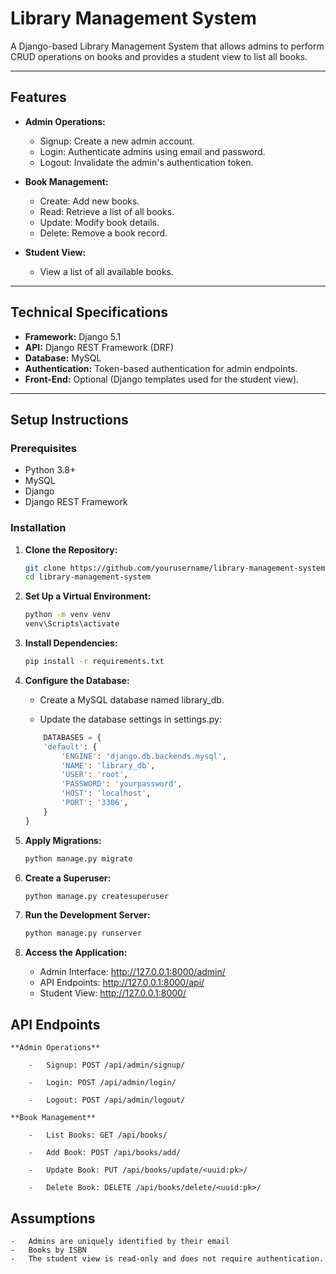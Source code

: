 # Library Management System

A Django-based Library Management System that allows admins to perform CRUD operations on books and provides a student view to list all books.

---

## Features

- **Admin Operations:**

  - Signup: Create a new admin account.
  - Login: Authenticate admins using email and password.
  - Logout: Invalidate the admin's authentication token.

- **Book Management:**

  - Create: Add new books.
  - Read: Retrieve a list of all books.
  - Update: Modify book details.
  - Delete: Remove a book record.

- **Student View:**
  - View a list of all available books.

---

## Technical Specifications

- **Framework:** Django 5.1
- **API:** Django REST Framework (DRF)
- **Database:** MySQL
- **Authentication:** Token-based authentication for admin endpoints.
- **Front-End:** Optional (Django templates used for the student view).

---

## Setup Instructions

### Prerequisites

- Python 3.8+
- MySQL
- Django
- Django REST Framework

### Installation

1. **Clone the Repository:**

   ```bash
   git clone https://github.com/yourusername/library-management-system.git
   cd library-management-system
   ```

2. **Set Up a Virtual Environment:**
   ```bash
   python -m venv venv
   venv\Scripts\activate
   ```
3. **Install Dependencies:**

   ```bash
   pip install -r requirements.txt
   ```

4. **Configure the Database:**

   - Create a MySQL database named library_db.

   - Update the database settings in settings.py:

   ```python
       DATABASES = {
       'default': {
           'ENGINE': 'django.db.backends.mysql',
           'NAME': 'library_db',
           'USER': 'root',
           'PASSWORD': 'yourpassword',
           'HOST': 'localhost',
           'PORT': '3306',
       }
   }
   ```

5. **Apply Migrations:**

   ```bash
   python manage.py migrate
   ```

6. **Create a Superuser:**

   ```bash
   python manage.py createsuperuser
   ```

7. **Run the Development Server:**

   ```bash
   python manage.py runserver

   ```

8. **Access the Application:**
   - Admin Interface: http://127.0.0.1:8000/admin/
   - API Endpoints: http://127.0.0.1:8000/api/
   - Student View: http://127.0.0.1:8000/

## API Endpoints

    **Admin Operations**

        -   Signup: POST /api/admin/signup/

        -   Login: POST /api/admin/login/

        -   Logout: POST /api/admin/logout/

    **Book Management**

        -   List Books: GET /api/books/

        -   Add Book: POST /api/books/add/

        -   Update Book: PUT /api/books/update/<uuid:pk>/

        -   Delete Book: DELETE /api/books/delete/<uuid:pk>/

## Assumptions

    -   Admins are uniquely identified by their email
    -   Books by ISBN
    -   The student view is read-only and does not require authentication.
